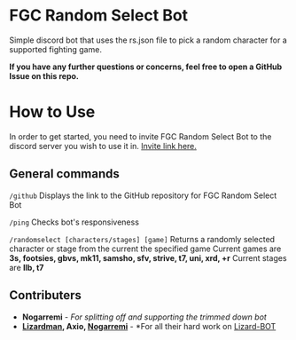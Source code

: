 # FGC Random Select Bot

Simple discord bot that uses the rs.json file to pick a random character for a supported fighting game.

**If you have any further questions or concerns, feel free to open a GitHub Issue on this repo.**

# How to Use

In order to get started, you need to invite FGC Random Select Bot to the discord server you wish to use it in.  [Invite link here.](https://discord.com/api/oauth2/authorize?client_id=1195150675139637248&scope=applications.commands)

## General commands

`/github`
Displays the link to the GitHub repository for FGC Random Select Bot

`/ping`
Checks bot's responsiveness

`/randomselect [characters/stages] [game]`
Returns a randomly selected character or stage from the current the specified game
Current games are **3s, footsies, gbvs, mk11, samsho, sfv, strive, t7, uni, xrd, +r**
Current stages are **llb, t7**

## Contributers
* **Nogarremi** - *For splitting off and supporting the trimmed down bot*
* **[Lizardman](https://twitter.com/lizardman301), Axio, [Nogarremi](https://twitter.com/Nogarremi)** - *For all their hard work on [Lizard-BOT](https://github.com/lizardman301/lizard-bot-rsf)
